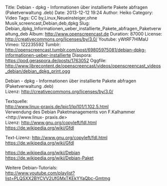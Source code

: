 Title: Debian - dpkg - Informationen über installierte Pakete abfragen (Paketverwaltung .deb)
Date: 2013-12-12 19:24
Author: Heiko
Category: Video
Tags: CC by,Linux,Neueinsteiger,ohne Musik,screencast,Debian,deb,dpkg
Slug: Debian_dpkg_Informationen_ueber_installierte_Pakete_abfragen_Paketverwaltung_deb
Album: http://www.openscreencast.de
Duration: 87000
License: http://creativecommons.org/licenses/by/3.0/
Youtube: yWtRF7HIMaU
Vimeo: 122235592
Tumblr: http://openscreencast.tumblr.com/post/69805975081/debian-dpkg-informationen-ueber-installierte
Diaspora: https://pod.geraspora.de/posts/1763052
Oggfile: http://www.librecontent.de/openscreencast/videos/openscreencast_videos_debian/debian_dpkg_print.ogg

Debian - dpkg - Informationen über installierte Pakete abfragen
(Paketverwaltung .deb)  
Lizenz: <http://creativecommons.org/licenses/by/3.0/>  
  
Textquelle:  
<http://www.linux-praxis.de/lpic1/lpi101/1.102.5.html>  
Verwendung des Debian Paketmanagements von F.Kalhammer <http://www.linux-
praxis.de>  
Lizenz: <http://www.gnu.org/copyleft/fdl.html>
<https://de.wikipedia.org/wiki/Gfdl>  
  
Text-Lizenz: <http://www.gnu.org/copyleft/fdl.html>
<https://de.wikipedia.org/wiki/Gfdl>  
  
<https://de.wikipedia.org/wiki/Debian>  
<https://de.wikipedia.org/wiki/Debian-Paket>  
  
Weitere Debian-Tutorials:  
<http://www.youtube.com/playlist?list=PLQSXX2BYCVV2UfGMxTKEkYYaQbc-Gmtmg>


